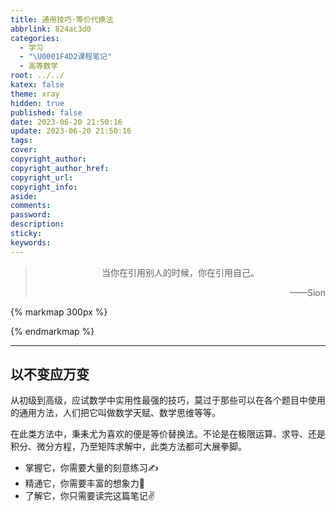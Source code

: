 ```yaml
---
title: 通用技巧·等价代换法
abbrlink: 824ac3d0
categories:
  - 学习
  - "\U0001F4D2课程笔记"
  - 高等数学
root: ../../
katex: false
theme: xray
hidden: true
published: false
date: 2023-06-20 21:50:16
update: 2023-06-20 21:50:16
tags:
cover:
copyright_author:
copyright_author_href:
copyright_url:
copyright_info:
aside:
comments:
password:
description:
sticky:
keywords:
---
```


> <center>当你在引用别人的时候，你在引用自己。</center>
> <p align="right">——Sion</p>

{% markmap 300px %}
<!-- @import "[TOC]" {cmd="toc" depthFrom=1 depthTo=6 orderedList=false} -->
<!-- code_chunk_output -->



<!-- /code_chunk_output -->
{% endmarkmap %}

-----

## 以不变应万变
从初级到高级，应试数学中实用性最强的技巧，莫过于那些可以在各个题目中使用的通用方法，人们把它叫做数学天赋、数学思维等等。

在此类方法中，秉耒尤为喜欢的便是等价替换法。不论是在极限运算、求导、还是积分、微分方程，乃至矩阵求解中，此类方法都可大展拳脚。
- 掌握它，你需要大量的刻意练习✍️️
- 精通它，你需要丰富的想象力🦄
- 了解它，你只需要读完这篇笔记✌️️


